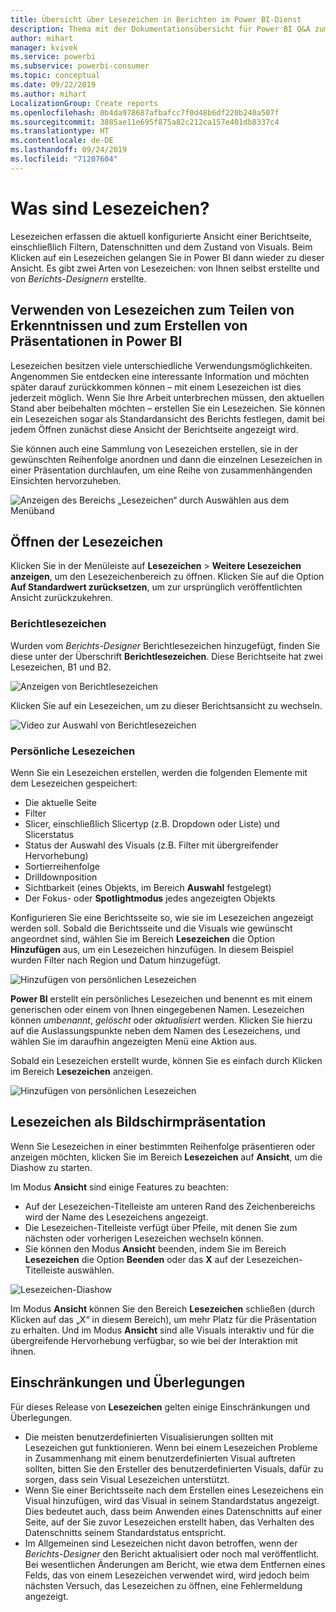 ```yaml
---
title: Übersicht über Lesezeichen in Berichten im Power BI-Dienst
description: Thema mit der Dokumentationsübersicht für Power BI Q&A zum Stellen von Fragen in natürlicher Sprache.
author: mihart
manager: kvivek
ms.service: powerbi
ms.subservice: powerbi-consumer
ms.topic: conceptual
ms.date: 09/22/2019
ms.author: mihart
LocalizationGroup: Create reports
ms.openlocfilehash: 0b4da978687afbafcc7f0d48b6df220b240a507f
ms.sourcegitcommit: 3885ae11e695f875a82c212ca157e401db8337c4
ms.translationtype: HT
ms.contentlocale: de-DE
ms.lasthandoff: 09/24/2019
ms.locfileid: "71207604"
---
```

# <a name="what-are-bookmarks"></a>Was sind Lesezeichen?
Lesezeichen erfassen die aktuell konfigurierte Ansicht einer Berichtseite, einschließlich Filtern, Datenschnitten und dem Zustand von Visuals. Beim Klicken auf ein Lesezeichen gelangen Sie in Power BI dann wieder zu dieser Ansicht. Es gibt zwei Arten von Lesezeichen: von Ihnen selbst erstellte und von *Berichts-Designern* erstellte.

## <a name="use-bookmarks-to-share-insights-and-build-stories-in-power-bi"></a>Verwenden von Lesezeichen zum Teilen von Erkenntnissen und zum Erstellen von Präsentationen in Power BI 
Lesezeichen besitzen viele unterschiedliche Verwendungsmöglichkeiten. Angenommen Sie entdecken eine interessante Information und möchten später darauf zurückkommen können – mit einem Lesezeichen ist dies jederzeit möglich. Wenn Sie Ihre Arbeit unterbrechen müssen, den aktuellen Stand aber beibehalten möchten – erstellen Sie ein Lesezeichen. Sie können ein Lesezeichen sogar als Standardansicht des Berichts festlegen, damit bei jedem Öffnen zunächst diese Ansicht der Berichtseite angezeigt wird. 

Sie können auch eine Sammlung von Lesezeichen erstellen, sie in der gewünschten Reihenfolge anordnen und dann die einzelnen Lesezeichen in einer Präsentation durchlaufen, um eine Reihe von zusammenhängenden Einsichten hervorzuheben.  

![Anzeigen des Bereichs „Lesezeichen“ durch Auswählen aus dem Menüband](media/end-user-bookmarks/power-bi-select-bookmark.png)

## <a name="open-bookmarks"></a>Öffnen der Lesezeichen
Klicken Sie in der Menüleiste auf **Lesezeichen** > **Weitere Lesezeichen anzeigen**, um den Lesezeichenbereich zu öffnen. Klicken Sie auf die Option **Auf Standardwert zurücksetzen**, um zur ursprünglich veröffentlichten Ansicht zurückzukehren.

### <a name="report-bookmarks"></a>Berichtlesezeichen
Wurden vom *Berichts-Designer* Berichtlesezeichen hinzugefügt, finden Sie diese unter der Überschrift **Berichtlesezeichen**. Diese Berichtseite hat zwei Lesezeichen, B1 und B2. 

![Anzeigen von Berichtlesezeichen](media/end-user-bookmarks/power-bi-report.png)

Klicken Sie auf ein Lesezeichen, um zu dieser Berichtsansicht zu wechseln. 

![Video zur Auswahl von Berichtlesezeichen](media/end-user-bookmarks/power-bi-bookmarks.gif)

### <a name="personal-bookmarks"></a>Persönliche Lesezeichen

Wenn Sie ein Lesezeichen erstellen, werden die folgenden Elemente mit dem Lesezeichen gespeichert:

* Die aktuelle Seite
* Filter
* Slicer, einschließlich Slicertyp (z.B. Dropdown oder Liste) und Slicerstatus
* Status der Auswahl des Visuals (z.B. Filter mit übergreifender Hervorhebung)
* Sortierreihenfolge
* Drilldownposition
* Sichtbarkeit (eines Objekts, im Bereich **Auswahl** festgelegt)
* Der Fokus- oder **Spotlightmodus** jedes angezeigten Objekts

Konfigurieren Sie eine Berichtsseite so, wie sie im Lesezeichen angezeigt werden soll. Sobald die Berichtsseite und die Visuals wie gewünscht angeordnet sind, wählen Sie im Bereich **Lesezeichen** die Option **Hinzufügen** aus, um ein Lesezeichen hinzufügen. In diesem Beispiel wurden Filter nach Region und Datum hinzugefügt. 

![Hinzufügen von persönlichen Lesezeichen](media/end-user-bookmarks/power-bi-bookmark-personal.png)

**Power BI** erstellt ein persönliches Lesezeichen und benennt es mit einem generischen oder einem von Ihnen eingegebenen Namen. Lesezeichen können *umbenannt*, *gelöscht* oder *aktualisiert* werden. Klicken Sie hierzu auf die Auslassungspunkte neben dem Namen des Lesezeichens, und wählen Sie im daraufhin angezeigten Menü eine Aktion aus.

Sobald ein Lesezeichen erstellt wurde, können Sie es einfach durch Klicken im Bereich **Lesezeichen** anzeigen. 

![Hinzufügen von persönlichen Lesezeichen](media/end-user-bookmarks/power-bi-bookmark-west.png)


<!--
## Arranging bookmarks
As you create bookmarks, you might find that the order in which you create them isn't necessarily the same order you'd like to present them to your audience. No problem, you can easily rearrange the order of bookmarks.

In the **Bookmarks** pane, simply drag-and-drop bookmarks to change their order, as shown in the following image. The yellow bar between bookmarks designates where the dragged bookmark will be placed.

![Change bookmark order by drag-and-drop](media/desktop-bookmarks/bookmarks_06.png)

The order of your bookmarks can become important when you use the **View** feature of bookmarks, as described in the next section. 

-->

## <a name="bookmarks-as-a-slide-show"></a>Lesezeichen als Bildschirmpräsentation
Wenn Sie Lesezeichen in einer bestimmten Reihenfolge präsentieren oder anzeigen möchten, klicken Sie im Bereich **Lesezeichen** auf **Ansicht**, um die Diashow zu starten.

Im Modus **Ansicht** sind einige Features zu beachten:

- Auf der Lesezeichen-Titelleiste am unteren Rand des Zeichenbereichs wird der Name des Lesezeichens angezeigt.
- Die Lesezeichen-Titelleiste verfügt über Pfeile, mit denen Sie zum nächsten oder vorherigen Lesezeichen wechseln können.
- Sie können den Modus **Ansicht** beenden, indem Sie im Bereich **Lesezeichen** die Option **Beenden** oder das **X** auf der Lesezeichen-Titelleiste auswählen.

![Lesezeichen-Diashow](media/end-user-bookmarks/power-bi-slideshow.png)

Im Modus **Ansicht** können Sie den Bereich **Lesezeichen** schließen (durch Klicken auf das „X“ in diesem Bereich), um mehr Platz für die Präsentation zu erhalten. Und im Modus **Ansicht** sind alle Visuals interaktiv und für die übergreifende Hervorhebung verfügbar, so wie bei der Interaktion mit ihnen. 

<!--
## Visibility - using the Selection pane
With the release of bookmarks, the new **Selection** pane is also introduced. The **Selection** pane provides a list of all objects on the current page and allows you to select the object and specify whether a given object is visible. 

![Enable the Selection pane](media/desktop-bookmarks/bookmarks_08.png)

You can select an object using the **Selection** pane. Also, you can toggle whether the object is currently visible by clicking the eye icon to the right of the visual. 

![Selection pane](media/desktop-bookmarks/bookmarks_09.png)

When a bookmark is added, the visible status of each object is also saved based on its setting in the **Selection** pane. 

It's important to note that **slicers** continue to filter a report page, regardless of whether they are visible. As such, you can create many different bookmarks, with different slicer settings, and make a single report page appear very different (and highlight different insights) in various bookmarks.


## Bookmarks for shapes and images
You can also link shapes and images to bookmarks. With this feature, when you click on an object, it will show the bookmark associated with that object. This can be especially useful when working with buttons; you can learn more by reading the article about [using buttons in Power BI](desktop-buttons.md). 

To assign a bookmark to an object, select the object, then expand the **Action** section from the **Format Shape** pane, as shown in the following image.

![Add bookmark link to an object](media/desktop-bookmarks/bookmarks_10.png)

Once you turn the **Action** slider to **On** you can select whether the object is a back button, a bookmark, or a Q&A command. If you select bookmark, you can then select which of your bookmarks the object is linked to.

There are all sorts of interesting things you can do with object-linked bookmarking. You can create a visual table of contents on your report page, or you can provide different views (such as visual types) of the same information, just by clicking on an object.

When you are in editing mode you can use ctrl+click to follow the link, and when not in edit mode, simply click the object to follow the link. 


## Bookmark groups

Beginning with the August 2018 release of **Power BI Desktop**, you can create and use bookmark groups. A bookmark group is a collection of bookmarks that you specify, which can be shown and organized as a group. 

To create a bookmark group, hold down the CTRL key and select the bookmarks you want to include in the group, then click the ellipses beside any of the selected bookmarks, and select **Group** from the menu that appears.

![Create a bookmark group](media/desktop-bookmarks/bookmarks_15.png)

**Power BI Desktop** automatically names the group *Group 1*. Fortunately, you can just double-click on the name and rename it to whatever you want.

![Rename a bookmark group](media/desktop-bookmarks/bookmarks_16.png)

With any bookmark group, clicking on the bookmark group's name only expands or collapses the group of bookmarks, and does not represent a bookmark by itself. 

When using the **View** feature of bookmarks, the following applies:

* If the selected bookmark is in a group when you select **View** from bookmarks, only the bookmarks *in that group* are shown in the viewing session. 

* If the selected bookmark is not in a group, or is on the top level (such as the name of a bookmark group), then all bookmarks for the entire report are played, including bookmarks in any group. 

To ungroup bookmarks, just select any bookmark in a group, click the ellipses, and then select **Ungroup** from the menu that appears. 

![Ungroup a bookmark group](media/desktop-bookmarks/bookmarks_17.png)

Note that selecting **Ungroup** for any bookmark from a group takes all bookmarks out of the group (it deletes the group, but not the bookmarks themselves). So to remove a single bookmark from a group, you need to **Ungroup** any member from that group, which deletes the grouping, then select the members you want in the new group (using CTRL and clicking each bookmark), and select **Group** again. 
-->





## <a name="limitations-and-considerations"></a>Einschränkungen und Überlegungen
Für dieses Release von **Lesezeichen** gelten einige Einschränkungen und Überlegungen.

* Die meisten benutzerdefinierten Visualisierungen sollten mit Lesezeichen gut funktionieren. Wenn bei einem Lesezeichen Probleme in Zusammenhang mit einem benutzerdefinierten Visual auftreten sollten, bitten Sie den Ersteller des benutzerdefinierten Visuals, dafür zu sorgen, dass sein Visual Lesezeichen unterstützt. 
* Wenn Sie einer Berichtsseite nach dem Erstellen eines Lesezeichens ein Visual hinzufügen, wird das Visual in seinem Standardstatus angezeigt. Dies bedeutet auch, dass beim Anwenden eines Datenschnitts auf einer Seite, auf der Sie zuvor Lesezeichen erstellt haben, das Verhalten des Datenschnitts seinem Standardstatus entspricht.
* Im Allgemeinen sind Lesezeichen nicht davon betroffen, wenn der *Berichts-Designer* den Bericht aktualisiert oder noch mal veröffentlicht. Bei wesentlichen Änderungen am Bericht, wie etwa dem Entfernen eines Felds, das von einem Lesezeichen verwendet wird, wird jedoch beim nächsten Versuch, das Lesezeichen zu öffnen, eine Fehlermeldung angezeigt. 

<!--
## Next steps
spotlight?
-->
